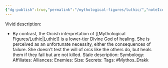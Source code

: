 ```yaml
---
{"dg-publish":true,"permalink":"/mythological-figures/luthic/","noteIcon":""}
---
```


Vivid description: 
- By contrast, the Orcish interpretation of [[Mythological Figures/Luthic\|Luthic]] is a lower-tier Divine God of healing. She is perceived as an unfortunate necessity, either the consequences of failure. She doesn't test the will of orcs like the others do, but heals them if they fail but are not killed.
Stale description: 
Symbology: 
Affiliates: 
Alliances: 
Enemies: 
Size: 
Secrets: 
Tags: #Mythos_Drakk 